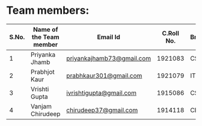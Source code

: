 
# Team members:

|**S.No.** | **Name of the Team member** | **Email Id** |**C.Roll No.** | **Branch** | **Area of Interest** | **Link of git repository** | 
|-------|------------|--------------|----------|----------|---------|-----|
| 1 | Priyanka Jhamb | priyankajhamb73@gmail.com | 1921083 |  CSE | Web Development | [PriyankaJhamb](https://github.com/PriyankaJhamb) |
| 2 | Prabhjot Kaur | prabhkaur301@gmail.com |1921079 | IT | Web Development | [Prabhjot Kaur](https://github.com/prabhkaur301) |
| 3 | Vrishti Gupta | ivrishtigupta@gmail.com |1915086 | CSE | Web Development | [VrishtiGupta](https://github.com/VrishtiGupta11) | 
| 4 | Vanjam Chirudeep  | chirudeep37@gmail.com |1914118 | CE | Web Development  | [chirudeep](https://github.com/chirudeep37) |
